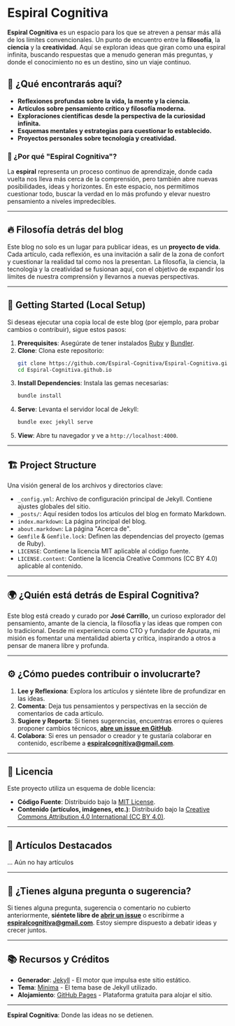 # Espiral Cognitiva

**Espiral Cognitiva** es un espacio para los que se atreven a pensar más allá de los límites convencionales. Un punto de encuentro entre la **filosofía**, la **ciencia** y la **creatividad**. Aquí se exploran ideas que giran como una espiral infinita, buscando respuestas que a menudo generan más preguntas, y donde el conocimiento no es un destino, sino un viaje continuo.

## 🧠 ¿Qué encontrarás aquí?

- **Reflexiones profundas sobre la vida, la mente y la ciencia.**
- **Artículos sobre pensamiento crítico y filosofía moderna.**
- **Exploraciones científicas desde la perspectiva de la curiosidad infinita.**
- **Esquemas mentales y estrategias para cuestionar lo establecido.**
- **Proyectos personales sobre tecnología y creatividad.**

### 🚀 ¿Por qué "Espiral Cognitiva"?

La **espiral** representa un proceso continuo de aprendizaje, donde cada vuelta nos lleva más cerca de la comprensión, pero también abre nuevas posibilidades, ideas y horizontes. En este espacio, nos permitimos cuestionar todo, buscar la verdad en lo más profundo y elevar nuestro pensamiento a niveles impredecibles.

---

## 🔥 Filosofía detrás del blog

Este blog no solo es un lugar para publicar ideas, es un **proyecto de vida**. Cada artículo, cada reflexión, es una invitación a salir de la zona de confort y cuestionar la realidad tal como nos la presentan. La filosofía, la ciencia, la tecnología y la creatividad se fusionan aquí, con el objetivo de expandir los límites de nuestra comprensión y llevarnos a nuevas perspectivas.

---

## 🚀 Getting Started (Local Setup)

Si deseas ejecutar una copia local de este blog (por ejemplo, para probar cambios o contribuir), sigue estos pasos:

1.  **Prerequisites**: Asegúrate de tener instalados [Ruby](https://www.ruby-lang.org/en/documentation/installation/) y [Bundler](https://bundler.io/).
2.  **Clone**: Clona este repositorio:
    ```bash
    git clone https://github.com/Espiral-Cognitiva/Espiral-Cognitiva.github.io.git
    cd Espiral-Cognitiva.github.io
    ```
3.  **Install Dependencies**: Instala las gemas necesarias:
    ```bash
    bundle install
    ```
4.  **Serve**: Levanta el servidor local de Jekyll:
    ```bash
    bundle exec jekyll serve
    ```
5.  **View**: Abre tu navegador y ve a `http://localhost:4000`.

---

## 🏗️ Project Structure

Una visión general de los archivos y directorios clave:

-   `_config.yml`: Archivo de configuración principal de Jekyll. Contiene ajustes globales del sitio.
-   `_posts/`: Aquí residen todos los artículos del blog en formato Markdown.
-   `index.markdown`: La página principal del blog.
-   `about.markdown`: La página "Acerca de".
-   `Gemfile` & `Gemfile.lock`: Definen las dependencias del proyecto (gemas de Ruby).
-   `LICENSE`: Contiene la licencia MIT aplicable al código fuente.
-   `LICENSE.content`: Contiene la licencia Creative Commons (CC BY 4.0) aplicable al contenido.

---

## 🌍 ¿Quién está detrás de **Espiral Cognitiva**?

Este blog está creado y curado por **José Carrillo**, un curioso explorador del pensamiento, amante de la ciencia, la filosofía y las ideas que rompen con lo tradicional. Desde mi experiencia como CTO y fundador de Apurata, mi misión es fomentar una mentalidad abierta y crítica, inspirando a otros a pensar de manera libre y profunda.

---

## ⚙️ ¿Cómo puedes contribuir o involucrarte?

1.  **Lee y Reflexiona**: Explora los artículos y siéntete libre de profundizar en las ideas.
2.  **Comenta**: Deja tus pensamientos y perspectivas en la sección de comentarios de cada artículo.
3.  **Sugiere y Reporta**: Si tienes sugerencias, encuentras errores o quieres proponer cambios técnicos, **[abre un issue en GitHub](https://github.com/Espiral-Cognitiva/Espiral-Cognitiva.github.io/issues)**.
4.  **Colabora**: Si eres un pensador o creador y te gustaría colaborar en contenido, escríbeme a **[espiralcognitiva@gmail.com](mailto:espiralcognitiva@gmail.com)**.

---

## 📝 Licencia

Este proyecto utiliza un esquema de doble licencia:

-   **Código Fuente**: Distribuido bajo la [MIT License](./LICENSE).
-   **Contenido (artículos, imágenes, etc.)**: Distribuido bajo la [Creative Commons Attribution 4.0 International (CC BY 4.0)](./LICENSE.content).

---

## 📜 Artículos Destacados

... Aún no hay artículos

---

## 💬 ¿Tienes alguna pregunta o sugerencia?

Si tienes alguna pregunta, sugerencia o comentario no cubierto anteriormente, **siéntete libre de [abrir un issue](https://github.com/Espiral-Cognitiva/Espiral-Cognitiva.github.io/issues)** o escribirme a **[espiralcognitiva@gmail.com](mailto:espiralcognitiva@gmail.com)**. Estoy siempre dispuesto a debatir ideas y crecer juntos.

---

## 📚 Recursos y Créditos

-   **Generador**: [Jekyll](https://jekyllrb.com/) - El motor que impulsa este sitio estático.
-   **Tema**: [Minima](https://github.com/jekyll/minima) - El tema base de Jekyll utilizado.
-   **Alojamiento**: [GitHub Pages](https://pages.github.com/) - Plataforma gratuita para alojar el sitio.

---

**Espiral Cognitiva**: Donde las ideas no se detienen.
